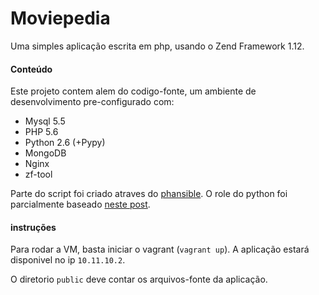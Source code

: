 # Moviepedia

Uma simples aplicação escrita em php, usando o Zend Framework 1.12.

#### Conteúdo

Este projeto contem alem do codigo-fonte, um ambiente de desenvolvimento pre-configurado com: 

* Mysql 5.5
* PHP 5.6
* Python 2.6 (+Pypy)
* MongoDB
* Nginx
* zf-tool

Parte do script foi criado atraves do [phansible](http://phansible.com/). O role do python foi parcialmente baseado [neste post](https://doughellmann.com/blog/2015/03/07/ansible-roles-for-python-developers/).


#### instruções

Para rodar a VM, basta iniciar o vagrant (``vagrant up``). A aplicação estará disponivel no ip ``10.11.10.2``. 

O diretorio ``public`` deve contar os arquivos-fonte da aplicação.
